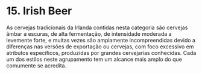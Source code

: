 # 15. Irish Beer

As cervejas tradicionais da Irlanda contidas nesta categoria são cervejas âmbar a escuras, de alta fermentação, de intensidade moderada a levemente forte, e muitas vezes são amplamente incompreendidas devido a diferenças nas versões de exportação ou cervejas, com foco excessivo em atributos específicos, produzidas por grandes cervejarias conhecidas. Cada um dos estilos neste agrupamento tem um alcance mais amplo do que comumente se acredita.